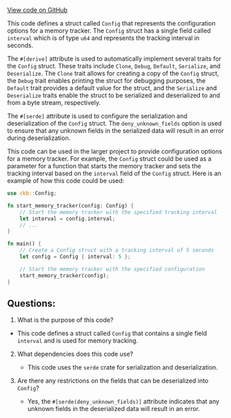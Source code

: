 [View code on GitHub](https://github.com/nervosnetwork/ckb/blob/develop/util/app-config/src/configs/memory_tracker.rs)

This code defines a struct called `Config` that represents the configuration options for a memory tracker. The `Config` struct has a single field called `interval` which is of type `u64` and represents the tracking interval in seconds.

The `#[derive]` attribute is used to automatically implement several traits for the `Config` struct. These traits include `Clone`, `Debug`, `Default`, `Serialize`, and `Deserialize`. The `Clone` trait allows for creating a copy of the `Config` struct, the `Debug` trait enables printing the struct for debugging purposes, the `Default` trait provides a default value for the struct, and the `Serialize` and `Deserialize` traits enable the struct to be serialized and deserialized to and from a byte stream, respectively.

The `#[serde]` attribute is used to configure the serialization and deserialization of the `Config` struct. The `deny_unknown_fields` option is used to ensure that any unknown fields in the serialized data will result in an error during deserialization.

This code can be used in the larger project to provide configuration options for a memory tracker. For example, the `Config` struct could be used as a parameter for a function that starts the memory tracker and sets the tracking interval based on the `interval` field of the `Config` struct. Here is an example of how this code could be used:

```rust
use ckb::Config;

fn start_memory_tracker(config: Config) {
    // Start the memory tracker with the specified tracking interval
    let interval = config.interval;
    // ...
}

fn main() {
    // Create a Config struct with a tracking interval of 5 seconds
    let config = Config { interval: 5 };

    // Start the memory tracker with the specified configuration
    start_memory_tracker(config);
}
```
## Questions:
 1. What is the purpose of this code?
   - This code defines a struct called `Config` that contains a single field `interval` and is used for memory tracking.

2. What dependencies does this code use?
   - This code uses the `serde` crate for serialization and deserialization.

3. Are there any restrictions on the fields that can be deserialized into `Config`?
   - Yes, the `#[serde(deny_unknown_fields)]` attribute indicates that any unknown fields in the deserialized data will result in an error.

